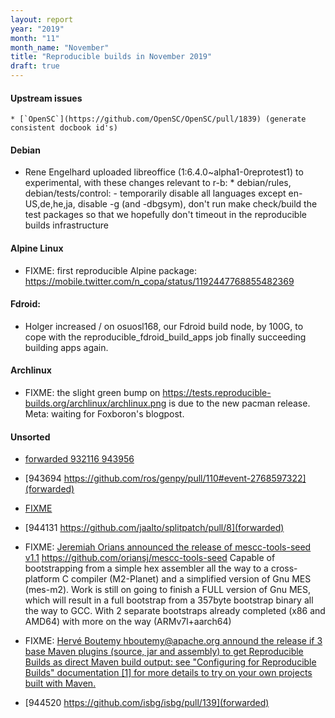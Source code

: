 ```yaml
---
layout: report
year: "2019"
month: "11"
month_name: "November"
title: "Reproducible builds in November 2019"
draft: true
---
```


#### Upstream issues

    * [`OpenSC`](https://github.com/OpenSC/OpenSC/pull/1839) (generate consistent docbook id's)

#### Debian

* Rene Engelhard uploaded libreoffice (1:6.4.0~alpha1-0reprotest1) to experimental, with these changes relevant to r-b:
       * debian/rules, debian/tests/control:
         - temporarily disable all languages except en-US,de,he,ja, disable -g
           (and -dbgsym), don't run make check/build the test packages so that we
           hopefully don't timeout in the reproducible builds infrastructure

#### Alpine Linux

* FIXME: first reproducible Alpine package: https://mobile.twitter.com/n_copa/status/1192447768855482369

#### Fdroid:

* Holger increased / on osuosl168, our Fdroid build node, by 100G, to cope with the reproducible_fdroid_build_apps job finally succeeding building apps again.

#### Archlinux

* FIXME: the slight green bump on https://tests.reproducible-builds.org/archlinux/archlinux.png is due to the new pacman release. Meta: waiting for Foxboron's blogpost.

#### Unsorted

* [forwarded 932116 943956](https://github.com/snakemake/snakemake/pull/80)

* [943694 https://github.com/ros/genpy/pull/110#event-2768597322](forwarded)

* [FIXME](https://twitter.com/acreature/status/1191426228852600837)

* [944131 https://github.com/jaalto/splitpatch/pull/8](forwarded)

* FIXME: [Jeremiah Orians announced the release of mescc-tools-seed v1.1](https://lists.reproducible-builds.org/pipermail/rb-general/2019-November/001711.html)
	https://github.com/oriansj/mescc-tools-seed
	Capable of bootstrapping from a simple hex assembler all the way to a cross-platform C compiler (M2-Planet) and a simplified version of Gnu MES (mes-m2). Work is still on going to finish a FULL version of Gnu MES, which will result in a full bootstrap from a 357byte bootstrap binary all the way to GCC. With 2 separate bootstraps already completed (x86 and AMD64) with more on the way (ARMv7l+aarch64)

* FIXME: [Hervé Boutemy <hboutemy@apache.org> annound the release if 3 base Maven plugins (source, jar and assembly) to get Reproducible Builds as direct Maven build output: see "Configuring for Reproducible Builds" documentation [1] for more details to try on your own projects built with Maven.](https://lists.reproducible-builds.org/pipermail/rb-general/2019-November/001708.html)



* [944520 https://github.com/isbg/isbg/pull/139](forwarded)
